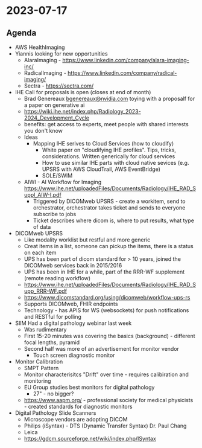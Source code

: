# 2023-07-17

## Agenda

* AWS HealthImaging
* Yiannis looking for new opportunities
  * AlaraImaging - https://www.linkedin.com/company/alara-imaging-inc/
  * RadicalImaging - https://www.linkedin.com/company/radical-imaging/
  * Sectra - https://sectra.com/
* IHE Call for proposals is open (closes at end of month)
  * Brad Genereaux <bgenereaux@nvidia.com> toying with a proposalf for a paper on generative ai
  * https://wiki.ihe.net/index.php/Radiology_2023-2024_Development_Cycle
  * benefits: get access to experts, meet people with shared interests you don't know
  * Ideas
    * Mapping IHE serives to Cloud Services (how to cloudify)
      * White paper on "cloudifying IHE profiles".  Tips, tricks, considerations.  Written generically for cloud services
      * How to use similar IHE parts with cloud native sevices (e.g. UPSRS with AWS CloudTrail, AWS EventBridge)
      * SOLE/SWIM
  * AIWI - AI Workflow for Imaging https://www.ihe.net/uploadedFiles/Documents/Radiology/IHE_RAD_Suppl_AIW-I.pdf
    * Triggered by DICOMweb UPSRS - create a workitem, send to orchestrator, orchestrator takes ticket and sends to everyone subscribe to jobs
    * Ticket describes where dicom is, where to put results, what type of data
* DICOMweb UPSRS
  * Like modality worklist but restful and more generic
  * Creat items in a list, someone can pickup the items, there is a status on each item
  * UPS has been part of dicom standard for > 10 years, joined the DICOMweb services back in 2015/2016
  * UPS has been in IHE for a while, part of the RRR-WF supplement (remote reading workflow)
  * https://www.ihe.net/uploadedFiles/Documents/Radiology/IHE_RAD_Supp_RRR-WF.pdf
  * https://www.dicomstandard.org/using/dicomweb/workflow-ups-rs
  * Supports DICOMweb, FHIR endpoints
  * Technology - has APIS for WS (websockets) for push notifications and RESTful for polling
* SIIM Had a digital pathology webinar last week
  * Was rudimentary
  * First 15-20 minutes was covering the basics (background) - different focal lengths, pyramid
  * Second half was more of an advertisement for monitor vendor
    * Touch screen diagnostic monitor
* Monitor Calibration
  * SMPT Pattern
  * Monitor characterisitcs "Drift" over time - requires calibiration and monitoring
  * EU Group studies best monitors for digital pathology
    * 27" - no bigger?
  * https://www.aapm.org/ - professional society for medical physicists - created standards for diagnostic monitors
* Digital Pathology Slide Scanners
  * Microscope vendors are adopting DICOM
  * Philips (iSyntax) - DTS (Dynamic Transfer Syntax) Dr. Paul Chang
  * Leica 
  * https://gdcm.sourceforge.net/wiki/index.php/ISyntax